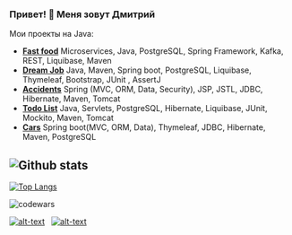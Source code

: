 ### Привет! 👋 Меня зовут Дмитрий

Мои проекты на Java:
+ [**Fast food**](https://github.com/krutaxe/job4j_fast_food) Microservices, Java, PostgreSQL, Spring Framework, Kafka, REST, Liquibase, Maven
+ [**Dream Job**](https://github.com/krutaxe/job4j_dreamjob) Java, Maven, Spring boot, PostgreSQL, Liquibase, Thymeleaf, Bootstrap, JUnit , AssertJ
+ [**Accidents**](https://github.com/krutaxe/job4j_accidents) Spring (MVC, ORM, Data, Security), JSP, JSTL, JDBC, Hibernate, Maven, Tomcat
+ [**Todo List**](https://github.com/krutaxe/job4j_todo) Java, Servlets, PostgreSQL, Hibernate, Liquibase, JUnit, Mockito, Maven, Tomcat
+ [**Cars**](https://github.com/krutaxe/job4j_cars) Spring boot(MVC, ORM, Data), Thymeleaf, JDBC, Hibernate, Maven, PostgreSQL

![Github stats](https://github-readme-stats.vercel.app/api?username=krutaxe&hide=stars,prs,issues,contribs)
-
[![Top Langs](https://github-readme-stats.vercel.app/api/top-langs/?username=krutaxe&layout=compact)](https://github.com/levgross/github-readme-stats)

![codewars](https://www.codewars.com/users/krutaxe/badges/large)

[![alt-text](https://img.shields.io/badge/-telegram-grey?style=flat&logo=telegram&logoColor=white)](https://t.me/krutaxe)&nbsp;&nbsp;
[![alt-text](https://img.shields.io/badge/@%20email-005FED?style=flat&logo=mail&logoColor=white)](mailto:krutaxe@mail.ru)&nbsp;&nbsp;
